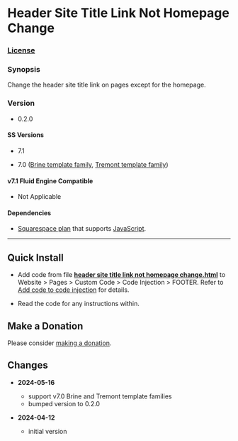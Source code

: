 # Header Site Title Link Not Homepage Change

### [License][1]

### Synopsis

Change the header site title link on pages except for the homepage.

### Version

  * 0.2.0

#### SS Versions

  * 7.1
  
  * 7.0 ([Brine template family][2], [Tremont template family][3])

#### v7.1 Fluid Engine Compatible

  * Not Applicable

#### Dependencies

  * [Squarespace plan][4] that supports [JavaScript][5].

---

## Quick Install

* Add code from file **[header site title link not homepage change.html][6]** to
  Website > Pages > Custom Code > Code Injection > FOOTER. Refer to [Add code
  to code injection][7] for details.
  
* Read the code for any instructions within.

## Make a Donation

Please consider [making a donation][8].

## Changes

* **2024-05-16**

  * support v7.0 Brine and Tremont template families
  * bumped version to 0.2.0
  
* **2024-04-12**

  * initial version

[1]: https://github.com/tomsWebConsulting/twcsl/blob/main/LICENSE.txt#L1
[2]: https://support.squarespace.com/hc/en-us/articles/212512738-Brine-template-family
[3]: https://support.squarespace.com/hc/en-us/articles/227024467-Tremont-template-family
[4]: https://www.squarespace.com/pricing
[5]: https://en.wikipedia.org/wiki/JavaScript
[6]: header%20site%20title%20link%20not%20homepage%20change.html#L1
[7]: https://support.squarespace.com/hc/en-us/articles/205815908-Using-code-injection#toc-add-code-to-code-injection
[8]: https://github.com/tomsWebConsulting/twcsl#make-a-donation
